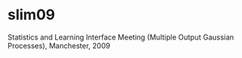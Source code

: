 # slim09
Statistics and Learning Interface Meeting (Multiple Output Gaussian Processes), Manchester, 2009
